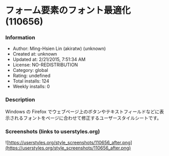 # フォーム要素のフォント最適化 (110656)

### Information
- Author: Ming-Hsien Lin (akiratw) (unknown)
- Created at: unknown
- Updated at: 2/21/2015, 7:51:34 AM
- License: NO-REDISTRIBUTION
- Category: global
- Rating: undefined
- Total installs: 124
- Weekly installs: 0


### Description
Windows の Firefox でウェブページ上のボタンやテキストフィールドなどに表示されるフォントをページに合わせて修正するユーザースタイルシートです。


### Screenshots (links to userstyles.org)
![https://userstyles.org/style_screenshots/110656_after.png](https://userstyles.org/style_screenshots/110656_after.png)


